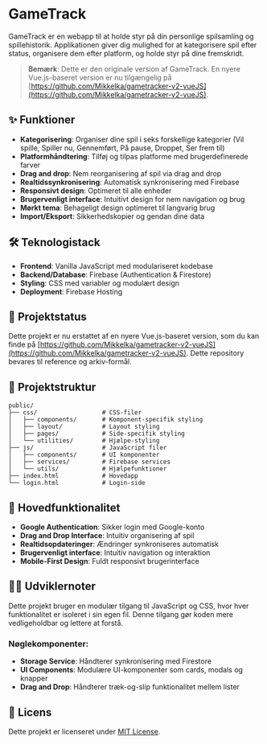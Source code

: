 # GameTrack

GameTrack er en webapp til at holde styr på din personlige spilsamling og spillehistorik. Applikationen giver dig mulighed for at kategorisere spil efter status, organisere dem efter platform, og holde styr på dine fremskridt.

> **Bemærk**: Dette er den originale version af GameTrack. En nyere Vue.js-baseret version er nu tilgængelig på [https://github.com/Mikkelka/gametracker-v2-vueJS](https://github.com/Mikkelka/gametracker-v2-vueJS).

## ✨ Funktioner

- **Kategorisering**: Organiser dine spil i seks forskellige kategorier (Vil spille, Spiller nu, Gennemført, På pause, Droppet, Ser frem til)
- **Platformhåndtering**: Tilføj og tilpas platforme med brugerdefinerede farver
- **Drag and drop**: Nem reorganisering af spil via drag and drop
- **Realtidssynkronisering**: Automatisk synkronisering med Firebase
- **Responsivt design**: Optimeret til alle enheder
- **Brugervenligt interface**: Intuitivt design for nem navigation og brug
- **Mørkt tema**: Behageligt design optimeret til langvarig brug
- **Import/Eksport**: Sikkerhedskopier og gendan dine data

## 🛠️ Teknologistack

- **Frontend**: Vanilla JavaScript med modulariseret kodebase
- **Backend/Database**: Firebase (Authentication & Firestore)
- **Styling**: CSS med variabler og modulært design
- **Deployment**: Firebase Hosting

## 🚀 Projektstatus

Dette projekt er nu erstattet af en nyere Vue.js-baseret version, som du kan finde på [https://github.com/Mikkelka/gametracker-v2-vueJS](https://github.com/Mikkelka/gametracker-v2-vueJS). Dette repository bevares til reference og arkiv-formål.

## 📁 Projektstruktur

```
public/
├── css/                  # CSS-filer
│   ├── components/       # Komponent-specifik styling
│   ├── layout/           # Layout styling
│   ├── pages/            # Side-specifik styling
│   └── utilities/        # Hjælpe-styling
├── js/                   # JavaScript filer
│   ├── components/       # UI komponenter
│   ├── services/         # Firebase services
│   └── utils/            # Hjælpefunktioner
├── index.html            # Hovedapp
└── login.html            # Login-side
```

## 🌟 Hovedfunktionalitet

- **Google Authentication**: Sikker login med Google-konto
- **Drag and Drop Interface**: Intuitiv organisering af spil
- **Realtidsopdateringer**: Ændringer synkroniseres automatisk
- **Brugervenligt interface**: Intuitiv navigation og interaktion
- **Mobile-First Design**: Fuldt responsivt brugerinterface

## 👨‍💻 Udviklernoter

Dette projekt bruger en modulær tilgang til JavaScript og CSS, hvor hver funktionalitet er isoleret i sin egen fil. Denne tilgang gør koden mere vedligeholdbar og lettere at forstå.

### Nøglekomponenter:

- **Storage Service**: Håndterer synkronisering med Firestore
- **UI Components**: Modulære UI-komponenter som cards, modals og knapper
- **Drag and Drop**: Håndterer træk-og-slip funktionalitet mellem lister

## 📄 Licens

Dette projekt er licenseret under [MIT License](LICENSE).